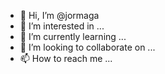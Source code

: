 - 👋 Hi, I’m @jormaga
- 👀 I’m interested in ...
- 🌱 I’m currently learning ...
- 💞️ I’m looking to collaborate on ...
- 📫 How to reach me ...

<!---
jormaga/jormaga is a ✨ special ✨ repository because its `README.md` (this file) appears on your GitHub profile.
You can click the Preview link to take a look at your changes.
--->
